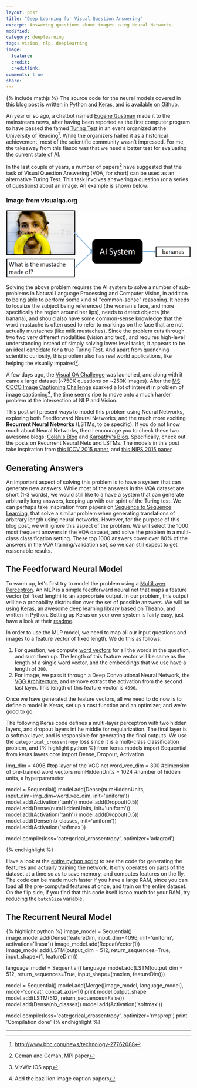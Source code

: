 ```yaml
---
layout: post
title: "Deep Learning for Visual Question Answering"
excerpt: Answering questions about images using Neural Networks.
modified:
category: deeplearning
tags: vision, nlp, deeplearning
image:
  feature: 
  credit: 
  creditlink: 
comments: true
share: 
---
```

{% include mathjs %}
The source code for the neural models covered in this blog post is written in Python and [Keras](http://keras.io), and is available on [Github](http://github.com/avisingh599/visual-qa). 

An year or so ago, a chatbot named [Eugene Gustman](https://en.wikipedia.org/wiki/Eugene_Goostman) made it to the mainstream news, after having been reported as the first computer program to have passed the famed [Turing Test](http://wiki) in an event organized at the University of Reading[^1]. While the organizers hailed it as a historical achievement, most of the scientific community wasn't impressed. For me, the takeaway from this fiasco was that we need a better test for evaluating the current state of AI.

In the last couple of years, a number of papers[^2] have suggested that the task of Visual Question Answering (VQA, for short) can be used as an alternative Turing Test. This task involves answering a question (or a series of questions) about an image. An example is shown below:


### Image from visualqa.org
![Visual QA](/images/vqa/challenge.png)

Solving the above problem requires the AI system to solve a number of sub-problems in Natural Language Processing and Computer Vision, in addition to being able to perform some kind of "common-sense" reasoning. It needs to localize the subject being referenced (the woman's face, and more specifically the region around her lips), needs to detect objects (the banana), and should also have some common-sense knowledge that the word mustache is often used to refer to markings on the face that are not actually mustaches (like milk mustaches). Since the problem cuts through two two very different modalities (vision and text), and requires high-level understanding instead of simply solving lower level tasks, it appears to be an ideal candidate for a true Turing Test. And apart from quenching scientific curiosity, this problem also has real world applications, like helping the visually impaired[^3]. 

A few days ago, the [Visual QA Challenge](http://visualqa.org/challenge.html) was launched, and along with it came a large dataset (~750K questions on ~250K images). After the [MS COCO Image Captioning Challenge](http://mscoco.org/dataset/#captions-challenge2015) sparked a lot of interest in problem of image captioning[^4], the time seems ripe to move onto a much harder problem at the intersection of NLP and Vision. 

This post will present ways to model this problem using Neural Networks, exploring both Feedforward Neural Networks, and the much more exciting **Recurrent Neural Networks** (LSTMs, to be specific). If you do not know much about Neural Networks, then I encourage you to check these two awesome blogs: [Colah's Blog](https://colah.github.io) and [Karpathy's Blog](https://karpathy.github.io). Specifically, check out the posts on Recurrent Neural Nets and LSTMs. The models in this post take inspiration from [this ICCV 2015 paper](http://deviparikh), and [this NIPS 2015 paper](http://utoronto). 


## Generating Answers
An important aspect of solving this problem is to have a system that can generate new answers. While most of the answers in the VQA dataset are short (1-3 words), we would still like to a have a system that can generate arbitrarily long answers, keeping up with our spirit of the Turing test. We can perhaps take inspiration from papers on [Sequence to Sequence Learning](http//arxiv.org/), that solve a similar problem when generating translations of arbitrary length using neural networks. However, for the purpose of this blog post, we will ignore this aspect of the problem. We will select the 1000 most frequent answers in the VQA dataset, and solve the problem in a multi-class classification setting. These top 1000 answers cover over 80% of the answers in the VQA training/validation set, so we can still expect to get reasonable results. 

## The Feedforward Neural Model
To warm up, let's first try to model the problem using a [MultiLayer Perceptron](https://en.wikipedia.org/wiki/Multilayer_perceptron). An MLP is a simple feedforward neural net that maps a feature vector (of fixed length) to an appropriate output. In our problem, this output will be a probability distribution over the set of possible answers. We will be using [Keras](http://keras.io), an awesome deep learning library based on [Theano](http://deeplearning.net/software/theano/), and written in Python. Setting up Keras on your own system is fairly easy, just have a look at their [readme](https://github.com/fchollet/keras).

In order to use the MLP model, we need to map all our input questions and images to a feature vector of fixed length. We do this as follows: 

1. For question, we compute [word vectors](https://code.google.com/p/word2vec/) for all the words in the question, and sum them up. The length of this feature vector will be same as the length of a single word vector, and the embeddings that we use have a length of `300`. 
2. For image, we pass it through a Deep Convolutional Neural Network, the [VGG Architecture](http://arxiv.org/abs/1409.1556), and remove extract the activation from the second last layer. This length of this feature vector is `4096`. 

Once we have generated the feature vectors, all we need to do now is to define a model in Keras, set up a cost function and an optimizer, and we're good to go. 

The following Keras code defines a multi-layer perceptron with two hidden layers, and dropout layers int he middle for regularization. The final layer is a softmax layer, and is responsible for generating the final outputs. We use the `categorical_crossentropy` loss since it is a multi-class classification problem, and 
{% highlight python %}
from keras.models import Sequential
from keras.layers.core import Dense, Dropout, Activation

img_dim = 4096 #top layer of the VGG net
word_vec_dim = 300 #dimension of pre-trained word vectors
numHiddenUnits = 1024 #number of hidden units, a hyperparameter

model = Sequential()
model.add(Dense(numHiddenUnits, input_dim=img_dim+word_vec_dim, 
          init='uniform'))
model.add(Activation('tanh'))
model.add(Dropout(0.5))
model.add(Dense(numHiddenUnits, init='uniform'))
model.add(Activation('tanh'))
model.add(Dropout(0.5))
model.add(Dense(nb_classes, init='uniform'))
model.add(Activation('softmax'))

model.compile(loss='categorical_crossentropy', optimizer='adagrad')

{% endhighlight %}

Have a look at the [entire python script]() to see the code for generating the features and actually training the network. It only operates on parts of the dataset at a time so as to save memory, and computes features on the fly. The code can be made much faster if you have a large RAM, since you can load all the pre-computed features at once, and train on the entire dataset. On the flip side, if you find that this code itself is too much for your RAM, try reducing the `batchSize` variable. 

## The Recurrent Neural Model

{% highlight python %}
image_model = Sequential()
image_model.add(Dense(featureDim, input_dim=4096, 
                init='uniform', activation='linear'))
image_model.add(RepeatVector(1))
image_model.add(LSTM(output_dim = 512, return_sequences=True, 
                input_shape=(1, featureDim)))

language_model = Sequential()
language_model.add(LSTM(output_dim = 512, return_sequences=True, 
                  input_shape=(maxlen, featureDim)))

model = Sequential()
model.add(Merge([image_model, language_model], mode='concat', 
          concat_axis=1))
print model.output_shape
model.add(LSTM(512, return_sequences=False))
model.add(Dense(nb_classes))
model.add(Activation('softmax'))

model.compile(loss='categorical_crossentropy', optimizer='rmsprop')
print 'Compilation done'
{% endhighlight %}




---
[^1]: http://www.bbc.com/news/technology-27762088
[^2]: Geman and Geman, MPI paper
[^3]: VizWiz iOS app
[^4]: Add the bazillion image caption papers
